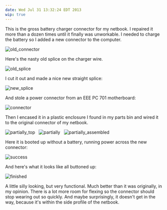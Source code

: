 ```yaml
---
date: Wed Jul 31 13:32:24 EDT 2013
wip: true
---
```

This is the gross battery charger connector for my netbook. I repaired it more than a dozen times until it finally was unworkable. I needed to charge the battery so I added a new connector to the computer.

![old_connector]({{site.url}}/images/power_mod/old_connector.jpg)

Here's the nasty old splice on the charger wire.

![old_splice]({{site.url}}/images/power_mod/old_splice.jpg)

I cut it out and made a nice new straight splice:

![new_splice]({{site.url}}/images/power_mod/new_splice.jpg)

And stole a power connector from an EEE PC 701 motherboard:

![connector]({{site.url}}/images/power_mod/connector.jpg)

Then I encased it in a plastic enclosure I found in my parts bin and wired it to the original connector of my netbook.

![partially_top]({{site.url}}/images/power_mod/partially_top.jpg)
&nbsp;
![partially]({{site.url}}/images/power_mod/partially.jpg)
&nbsp;
![partially_assembled]({{site.url}}/images/power_mod/partially_assembled.jpg)

Here it is booted up without a battery, running power across the new connector:

![success]({{site.url}}/images/power_mod/success.jpg)

And here's what it looks like all buttoned up:

![finished]({{site.url}}/images/power_mod/finished.jpg)

A little silly looking, but very functional. Much better than it was originally, in my opinion. There is a lot more room for flexing so the connector should stop wearing out so quickly. And maybe surprisingly, it doesn't get in the way, because it's within the side profile of the netbook.
